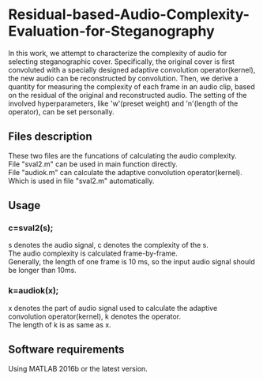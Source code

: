 # Residual-based-Audio-Complexity-Evaluation-for-Steganography
In this work, we attempt to characterize the complexity of audio for selecting steganographic cover. Specifically, the original cover is first convoluted with a specially designed adaptive convolution operator(kernel), the new audio can be reconstructed by convolution. Then, we derive a quantity for measuring the complexity of each frame in an audio clip, based on the residual of the original and reconstructed audio. The setting of the involved hyperparameters, like 'w'(preset weight) and 'n'(length of the operator), can be set personally.


## Files description
These two files are the funcations of calculating the audio complexity.<br>
File "sval2.m" can be used in main function directly.<br>
File "audiok.m" can calculate the adaptive convolution operator(kernel). Which is used in file "sval2.m" automatically.


## Usage
### c=sval2(s);
s denotes the audio signal, c denotes the complexity of the s.<br>
The audio complexity is calculated frame-by-frame.<br>
Generally, the length of one frame is 10 ms, so the input audio signal should be longer than 10ms.
### k=audiok(x);
x denotes the part of audio signal used to calculate the adaptive convolution operator(kernel), k denotes the operator. <br>
The length of k is as same as x.


## Software requirements
Using MATLAB 2016b or the latest version.


